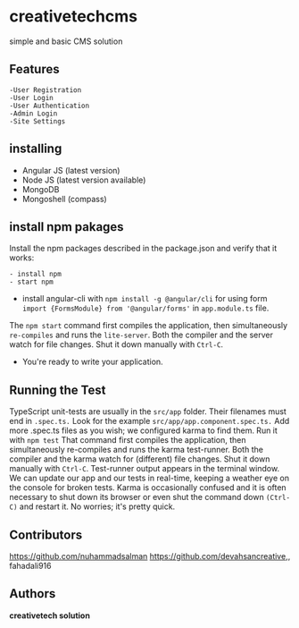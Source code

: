 # creativetechcms
simple and basic CMS solution
## Features
```
-User Registration
-User Login
-User Authentication
-Admin Login
-Site Settings
```
## installing

- Angular JS (latest version)
- Node JS (latest version available)
- MongoDB
- Mongoshell (compass)

## install npm pakages
Install the npm packages described in the package.json and verify that it works:
```
- install npm
- start npm
```
- install angular-cli with ```npm install -g @angular/cli``` 
 for using form ```import {FormsModule} from '@angular/forms'``` in ```app.module.ts``` file.


The ```npm start``` command first compiles the application, then simultaneously ```re-compiles``` and runs the ```lite-server```. Both the compiler and the server watch for file changes.
Shut it down manually with ```Ctrl-C```.
- You're ready to write your application.

## Running the Test

TypeScript unit-tests are usually in the ```src/app``` folder. Their filenames must end in ```.spec.ts.```
Look for the example ```src/app/app.component.spec.ts.``` Add more .spec.ts files as you wish; we configured karma to find them.
Run it with ```npm test``` 
That command first compiles the application, then simultaneously re-compiles and runs the karma test-runner. Both the compiler and the karma watch for (different) file changes.
Shut it down manually with ```Ctrl-C```.
Test-runner output appears in the terminal window. We can update our app and our tests in real-time, keeping a weather eye on the console for broken tests.
Karma is occasionally confused and it is often necessary to shut down its browser or even shut the command down ```(Ctrl-C)``` and restart it.
No worries; it's pretty quick.
## Contributors
https://github.com/nuhammadsalman https://github.com/devahsancreative,, fahadali916
## Authors
**creativetech solution**
